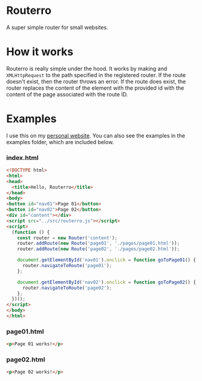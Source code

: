 # Routerro
A super simple router for small websites.

# How it works
Routerro is really simple under the hood. It works by making and `XMLHttpRequest` to the path specified in the registered router.
If the route doesn't exist, then the router throws an error.
If the route does exist, the router replaces the content of the element with the provided id with the content of the page associated with the route ID.

# Examples
I use this on my [personal website](https://www.sjyn.org). 
You can also see the examples in the examples folder, which are included below. 


### index.html
```html
<!DOCTYPE html>
<html>
<head>
  <title>Hello, Routerro</title>
</head>
<body>
<button id="nav01">Page 01</button>
<button id="nav02">Page 02</button>
<div id="content"></div>
<script src="../src/routerro.js"></script>
<script>
  (function () {
    const router = new Router('content');
    router.addRoute(new Route('page01', './pages/page01.html'));
    router.addRoute(new Route('page02', './pages/page02.html'));

    document.getElementById('nav01').onclick = function goToPage01() {
      router.navigateToRoute('page01');
    };

    document.getElementById('nav02').onclick = function goToPage02() {
      router.navigateToRoute('page02');
    };
  })();
</script>
</body>
</html>
```

### page01.html
```html
<p>Page 01 works!</p>
```

### page02.html
```html
<p>Page 02 works!</p>
```
